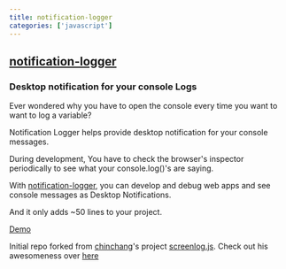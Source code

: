 ```yaml
---
title: notification-logger
categories: ['javascript']
---
```

## [notification-logger](https://github.com/hkirat/notification-logger)

### Desktop notification for your console Logs


Ever wondered why you have to open the console every time you want to want to log a variable?

Notification Logger helps provide desktop notification for your console messages.

During development, You have to check the browser's inspector periodically to see what your console.log()'s are saying.

With [notification-logger](https://github.com/hkirat/notification-logger/), you can develop and debug web apps and see console messages as Desktop Notifications.

And it only adds ~50 lines to your project.

[Demo](http://singhharkirat.com/notification-logger)

Initial repo forked from [chinchang](https://github.com/chinchang)'s project [screenlog.js](https://github.com/chinchang/screenlog.js).
Check out his awesomeness over [here](https://kushagragour.in/)
